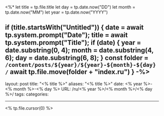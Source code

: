 <%*
let title = tp.file.title
let day = tp.date.now("DD")
let month = tp.date.now("MM")
let year = tp.date.now("YYYY")

if (title.startsWith("Untitled")) {
  date = await tp.system.prompt("Date");
  title = await tp.system.prompt("Title");
  if (date) {
    year = date.substring(0, 4);
    month = date.substring(4, 6);
    day = date.substring(6, 8);
  }
  const folder = `/content/posts/${year}/${year}-${month}-${day}/`
  await tp.file.move(folder + "index.ru")
}
-%>
---
layout: post
title: "<% title %>"
aliases: "<% title %>"
date: <% year %>-<% month %>-<% day %>
URL: /ru/<% year %>/<% month %>/<% day %>/
tags: 
categories: 

---

<% tp.file.cursor(0) %>